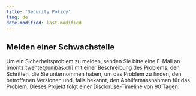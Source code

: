 ```yaml
---
title: 'Security Policy'
lang: de
date-modified: last-modified
---
```


<!--
## Supported Versions

Use this section to tell people about which versions of your project are
currently being supported with security updates.

| Version | Supported          |
| ------- | ------------------ |
| 5.1.x   | :white_check_mark: |
| 5.0.x   | :x:                |
| 4.0.x   | :white_check_mark: |
| < 4.0   | :x:                |
-->

## Melden einer Schwachstelle

<!--
Use this section to tell people how to report a vulnerability.

Tell them where to go, how often they can expect to get an update on a
reported vulnerability, what to expect if the vulnerability is accepted or
declined, etc.
-->

Um ein Sicherheitsproblem zu melden, senden Sie bitte eine E-Mail an [moritz.twente@unibas.ch] mit einer Beschreibung des Problems, den Schritten, die Sie unternommen haben, um das Problem zu finden, den betroffenen Versionen und, falls bekannt, den Abhilfemassnahmen für das Problem. Dieses Projekt folgt einer Discloruse-Timeline von 90 Tagen.
